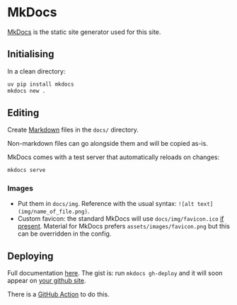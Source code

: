 # MkDocs

[MkDocs](https://www.mkdocs.org/) is the static site generator used for this site.

## Initialising

In a clean directory:

```sh
uv pip install mkdocs
mkdocs new .
```

## Editing

Create [Markdown](markdown.md) files in the `docs/` directory.

Non-markdown files can go alongside them and will be copied as-is.

MkDocs comes with a test server that automatically reloads on changes:

```sh
mkdocs serve
```

### Images

- Put them in `docs/img`. Reference with the usual syntax: `![alt text](img/name_of_file.png)`.
- Custom favicon: the standard MkDocs will use `docs/img/favicon.ico` [if present](https://www.mkdocs.org/getting-started/#changing-the-favicon-icon).
    Material for MkDocs prefers `assets/images/favicon.png` but this can be overridden in the config.

## Deploying

Full documentation [here](https://www.mkdocs.org/user-guide/deploying-your-docs/).
The gist is: run `mkdocs gh-deploy` and it will soon appear on [your github site](https://ligne.github.io/cahiers/).

There is a [GitHub Action](https://squidfunk.github.io/mkdocs-material/publishing-your-site/#with-github-actions) to do this.
